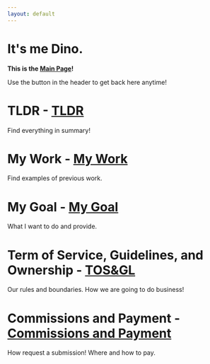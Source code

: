 ```yaml
---
layout: default
---
```


# It's me Dino.

**This is the [Main Page](./index.html)!** 

Use the button in the header to get back here anytime!

# TLDR - [TLDR](./TLDR.html)
Find everything in summary!

# My Work - [My Work](./mywork.html)
Find examples of previous work.

# My Goal - [My Goal](./mygoal.html)
What I want to do and provide.

# Term of Service, Guidelines, and Ownership - [TOS&GL](./tos_gl_os.html)
Our rules and boundaries. How we are going to do business!

# Commissions and Payment - [Commissions and Payment](./cmm_pay.html)
How request a submission! Where and how to pay.